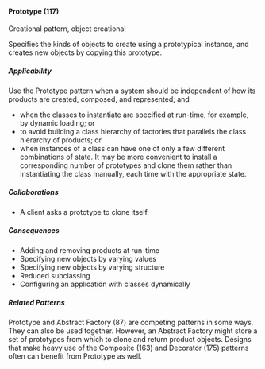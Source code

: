 #### Prototype (117)

Creational pattern, object creational

Specifies the kinds of objects to create using a prototypical instance, and creates new objects by copying this prototype.

##### Applicability

Use the Prototype pattern when a system should be independent of how its products are created, composed, and represented; and

 * when the classes to instantiate are specified at run-time, for example, by dynamic loading; or
 * to avoid building a class hierarchy of factories that parallels the class hierarchy of products; or
 * when instances of a class can have one of only a few different combinations of state. It may be more convenient to install a corresponding number of prototypes and clone them rather than instantiating the class manually, each time with the appropriate state.

##### Collaborations

 * A client asks a prototype to clone itself.

##### Consequences

 * Adding and removing products at run-time
 * Specifying new objects by varying values
 * Specifying new objects by varying structure
 * Reduced subclassing
 * Configuring an application with classes dynamically

##### Related Patterns

Prototype and Abstract Factory (87) are competing patterns in some ways. They can also be used together. However, an Abstract Factory might store a set of prototypes from which to clone and return product objects. Designs that make heavy use of the Composite (163) and Decorator (175) patterns often can benefit from Prototype as well.
